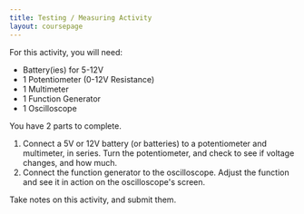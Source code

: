 ```yaml
---
title: Testing / Measuring Activity
layout: coursepage
---
```


For this activity, you will need:

- Battery(ies) for 5-12V
- 1 Potentiometer (0-12V Resistance)
- 1 Multimeter
- 1 Function Generator
- 1 Oscilloscope

You have 2 parts to complete.

1. Connect a 5V or 12V battery (or batteries) to a potentiometer and multimeter, in series. Turn the potentiometer, and check to see if voltage changes, and how much.
2. Connect the function generator to the oscilloscope. Adjust the function and see it in action on the oscilloscope's screen.

Take notes on this activity, and submit them.
